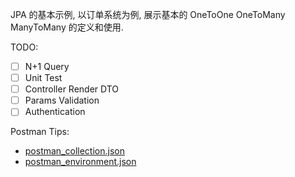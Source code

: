 JPA 的基本示例, 以订单系统为例, 展示基本的 OneToOne OneToMany ManyToMany 的定义和使用.

TODO:
* [ ] N+1 Query
* [ ] Unit Test
* [ ] Controller Render DTO
* [ ] Params Validation
* [ ] Authentication

Postman Tips:
* [postman_collection.json](/postman/jpa-relation-example.postman_collection.json)
* [postman_environment.json](/postman/jpa-relation-example.postman_environment.json)